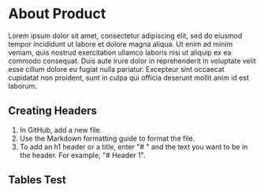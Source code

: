 # About Product
Lorem ipsum dolor sit amet, consectetur adipiscing elit, sed do eiusmod tempor incididunt ut labore et dolore magna aliqua.
Ut enim ad minim veniam, quis nostrud exercitation ullamco laboris nisi ut aliquip ex ea commodo consequat. Duis aute irure dolor in reprehenderit in voluptate velit esse cillum dolore eu fugiat nulla pariatur.
Excepteur sint occaecat cupidatat non proident, sunt in culpa qui officia deserunt mollit anim id est laborum.

## Creating Headers
1. In GitHub, add a new file.
2. Use the Markdown formatting guide to format the file.
3. To add an h1 header or a title, enter "# " and the text you want to be in the header. For example, "# Header 1".

## Tables Test
